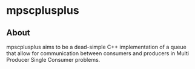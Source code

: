 # mpscplusplus

## About

mpscplusplus aims to be a dead-simple C++ implementation of a queue that allow for communication between consumers and producers in Multi Producer Single Consumer problems.

